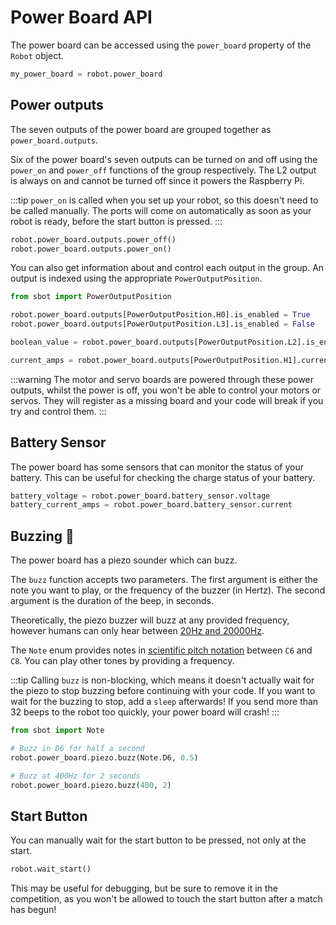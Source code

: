 # Power Board API

The power board can be accessed using the `power_board` property of
the `Robot` object.

```python
my_power_board = robot.power_board
```

## Power outputs

The seven outputs of the power board are grouped together as `power_board.outputs`.

Six of the power board's seven outputs can be turned on and off using the
`power_on` and `power_off` functions of the group respectively.
The L2 output is always on and cannot be turned off since it powers the Raspberry Pi.

:::tip
`power_on` is called when you set up your robot, so
this doesn't need to be called manually. The ports will come on
automatically as soon as your robot is ready, before the start button is
pressed.
:::

```python
robot.power_board.outputs.power_off()
robot.power_board.outputs.power_on()
```

You can also get information about and control each output in the group.
An output is indexed using the appropriate `PowerOutputPosition`.

```python
from sbot import PowerOutputPosition

robot.power_board.outputs[PowerOutputPosition.H0].is_enabled = True
robot.power_board.outputs[PowerOutputPosition.L3].is_enabled = False

boolean_value = robot.power_board.outputs[PowerOutputPosition.L2].is_enabled

current_amps = robot.power_board.outputs[PowerOutputPosition.H1].current
```

:::warning
The motor and servo boards are powered through these
power outputs, whilst the power is off, you won't be able to control
your motors or servos. They will register as a missing board and your code will
break if you try and control them.
:::

## Battery Sensor

The power board has some sensors that can monitor the status of your battery.
This can be useful for checking the charge status of your battery.

```python
battery_voltage = robot.power_board.battery_sensor.voltage
battery_current_amps = robot.power_board.battery_sensor.current
```

## Buzzing 🐝

The power board has a piezo sounder which can buzz.

The `buzz` function accepts two parameters.
The first argument is either the note you want to play, or the frequency of the buzzer (in Hertz).
The second argument is the duration of the beep, in seconds.

Theoretically, the piezo buzzer will buzz at any provided frequency,
however humans can only hear between [20Hz and
20000Hz](https://en.wikipedia.org/wiki/Hearing_range#Humans).

The `Note` enum provides notes in [scientific pitch notation](https://en.wikipedia.org/wiki/Scientific_pitch_notation) between
`C6` and `C8`. You can play other tones by providing a frequency.

:::tip
Calling `buzz` is non-blocking, which means it doesn't
actually wait for the piezo to stop buzzing before continuing with your
code. If you want to wait for the buzzing to stop, add a
`sleep` afterwards! If you send more than 32 beeps to the robot too
quickly, your power board will crash!
:::

```python
from sbot import Note

# Buzz in D6 for half a second
robot.power_board.piezo.buzz(Note.D6, 0.5)

# Buzz at 400Hz for 2 seconds
robot.power_board.piezo.buzz(400, 2)
```

## Start Button

You can manually wait for the start button to be pressed, not only at
the start.

```python
robot.wait_start()
```

This may be useful for debugging, but be sure to remove it in the
competition, as you won't be allowed to touch the start button after a match has begun!

